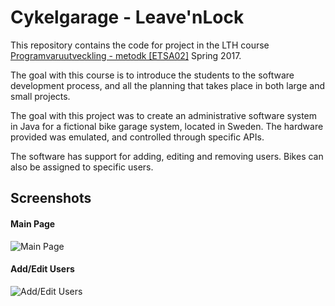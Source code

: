 # Cykelgarage - Leave'nLock

This repository contains the code for project in the LTH course [Programvaruutveckling - metodk [ETSA02]](http://cs.lth.se/etsa02/) Spring 2017. 

The goal with this course is to introduce the students to the software development process, and all the planning that takes place in both large and small projects.

The goal with this project was to create an administrative software system in Java for a fictional bike garage system, located in Sweden. The hardware provided was emulated, and controlled through specific APIs. 

The software has support for adding, editing and removing users. Bikes can also be assigned to specific users. 

## Screenshots

#### Main Page
![Main Page](https://user-images.githubusercontent.com/9167199/35979963-d74b69ca-0ce9-11e8-9a84-fa5daffcc027.png)

#### Add/Edit Users
![Add/Edit Users](https://user-images.githubusercontent.com/9167199/35979985-e937fd6a-0ce9-11e8-83f4-9e980bbba9b8.png)